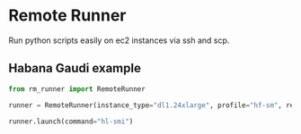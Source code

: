 # Remote Runner 

Run python scripts easily on ec2 instances via ssh and scp.

## Habana Gaudi example

```python
from rm_runner import RemoteRunner

runner = RemoteRunner(instance_type="dl1.24xlarge", profile="hf-sm", region="us-east-1")

runner.launch(command="hl-smi")
```
